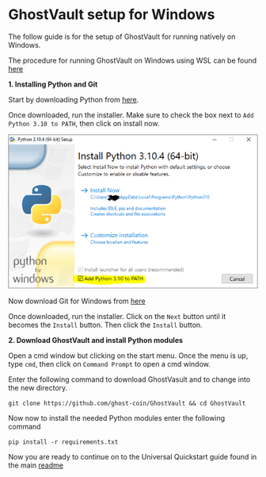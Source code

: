 # GhostVault setup for Windows

The follow guide is for the setup of GhostVault for running natively on Windows.

The procedure for running GhostVault on Windows using WSL can be found [here](https://github.com/bleach86/GhostVault/blob/main/docs/WSL_setup.MD)


**1. Installing Python and Git**

Start by downloading Python from [here](https://www.python.org/ftp/python/3.10.4/python-3.10.4-amd64.exe).

Once downloaded, run the installer. Make sure to check the box next to `Add Python 3.10 to PATH`, then click on install now.


![alt text](https://github.com/bleach86/GhostVault/blob/main/assets/python_install_win.PNG?raw=true)


Now download Git for Windows from [here](https://github.com/git-for-windows/git/releases/download/v2.35.2.windows.1/Git-2.35.2-64-bit.exe)

Once downloaded, run the installer. Click on the `Next` button until it becomes the `Install` button. Then click the `Install` button.



**2. Download GhostVault and install Python modules**

Open a cmd window but clicking on the start menu. Once the menu is up, type `cmd`, then click on `Command Prompt` to open a cmd window.

Enter the following command to download GhostVasult and to change into the new directory.

```
git clone https://github.com/ghost-coin/GhostVault && cd GhostVault
```

Now now to install the needed Python modules enter the following command

```
pip install -r requirements.txt
```

Now you are ready to continue on to the Universal Quickstart guide found in the main [readme](https://github.com/ghost-coin/GhostVault)
